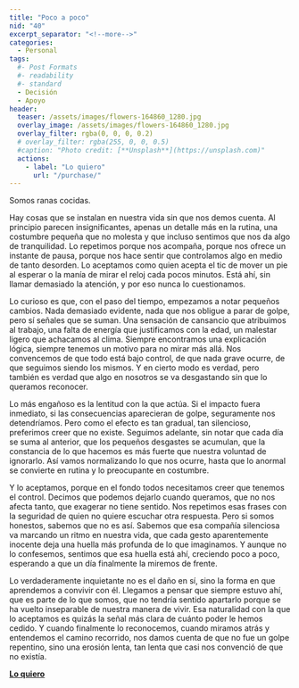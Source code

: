 ```yaml
---
title: "Poco a poco"
nid: "40"
excerpt_separator: "<!--more-->"
categories:
  - Personal
tags:
  #- Post Formats
  #- readability
  #- standard
  - Decisión
  - Apoyo
header:
  teaser: /assets/images/flowers-164860_1280.jpg
  overlay_image: /assets/images/flowers-164860_1280.jpg
  overlay_filter: rgba(0, 0, 0, 0.2)
  # overlay_filter: rgba(255, 0, 0, 0.5)
  #caption: "Photo credit: [**Unsplash**](https://unsplash.com)"
  actions:
    - label: "Lo quiero"
      url: "/purchase/"
---
```


Somos ranas cocidas.

<!--more-->

Hay cosas que se instalan en nuestra vida sin que nos demos cuenta. Al principio parecen insignificantes, apenas un detalle más en la rutina, una costumbre pequeña que no molesta y que incluso sentimos que nos da algo de tranquilidad. Lo repetimos porque nos acompaña, porque nos ofrece un instante de pausa, porque nos hace sentir que controlamos algo en medio de tanto desorden. Lo aceptamos como quien acepta el tic de mover un pie al esperar o la manía de mirar el reloj cada pocos minutos. Está ahí, sin llamar demasiado la atención, y por eso nunca lo cuestionamos.

Lo curioso es que, con el paso del tiempo, empezamos a notar pequeños cambios. Nada demasiado evidente, nada que nos obligue a parar de golpe, pero sí señales que se suman. Una sensación de cansancio que atribuimos al trabajo, una falta de energía que justificamos con la edad, un malestar ligero que achacamos al clima. Siempre encontramos una explicación lógica, siempre tenemos un motivo para no mirar más allá. Nos convencemos de que todo está bajo control, de que nada grave ocurre, de que seguimos siendo los mismos. Y en cierto modo es verdad, pero también es verdad que algo en nosotros se va desgastando sin que lo queramos reconocer.

Lo más engañoso es la lentitud con la que actúa. Si el impacto fuera inmediato, si las consecuencias aparecieran de golpe, seguramente nos detendríamos. Pero como el efecto es tan gradual, tan silencioso, preferimos creer que no existe. Seguimos adelante, sin notar que cada día se suma al anterior, que los pequeños desgastes se acumulan, que la constancia de lo que hacemos es más fuerte que nuestra voluntad de ignorarlo. Así vamos normalizando lo que nos ocurre, hasta que lo anormal se convierte en rutina y lo preocupante en costumbre.

Y lo aceptamos, porque en el fondo todos necesitamos creer que tenemos el control. Decimos que podemos dejarlo cuando queramos, que no nos afecta tanto, que exagerar no tiene sentido. Nos repetimos esas frases con la seguridad de quien no quiere escuchar otra respuesta. Pero si somos honestos, sabemos que no es así. Sabemos que esa compañía silenciosa va marcando un ritmo en nuestra vida, que cada gesto aparentemente inocente deja una huella más profunda de lo que imaginamos. Y aunque no lo confesemos, sentimos que esa huella está ahí, creciendo poco a poco, esperando a que un día finalmente la miremos de frente.

Lo verdaderamente inquietante no es el daño en sí, sino la forma en que aprendemos a convivir con él. Llegamos a pensar que siempre estuvo ahí, que es parte de lo que somos, que no tendría sentido apartarlo porque se ha vuelto inseparable de nuestra manera de vivir. Esa naturalidad con la que lo aceptamos es quizás la señal más clara de cuánto poder le hemos cedido. Y cuando finalmente lo reconocemos, cuando miramos atrás y entendemos el camino recorrido, nos damos cuenta de que no fue un golpe repentino, sino una erosión lenta, tan lenta que casi nos convenció de que no existía. 


[**Lo quiero**](/purchase/)


